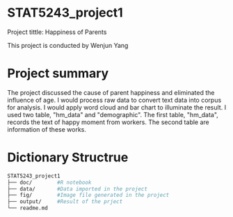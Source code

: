 # STAT5243_project1
Project tittle: Happiness of Parents

This project is conducted by Wenjun Yang
# Project summary
The project discussed the cause of parent happiness and eliminated the influence of age. I would process raw data to convert text data into corpus for analysis. I would apply word cloud and bar chart to illuminate the result. I used two table, "hm_data" and "demographic". The first table, "hm_data", records the text of happy moment from workers. The second table are information of these works.
# Dictionary Structrue
```bash
STAT5243_project1
├── doc/        #R notebook
├── data/       #Data imported in the project
├── fig/        #Image file generated in the project
├── output/     #Result of the prject 
└── readme.md

```

